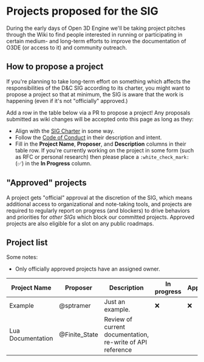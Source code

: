 # Projects proposed for the SIG

During the early days of Open 3D Engine we'll be taking project pitches through the Wiki to find people interested in running or participating in certain medium- and long-term efforts to improve the documentation of O3DE (or access to it) and community outreach.

## How to propose a project

If you're planning to take long-term effort on something which affects the responsibilities of the D&C SIG according to its charter, you might want to propose a project so that at minimum, the SIG is aware that the work is happening (even if it's not "officially" approved.)

Add a row in the table below via a PR to propose a project! Any proposals submitted as wiki changes will be accepted onto this page as long as they:

* Align with the [SIG Charter](https://github.com/o3de/sig-docs-community/blob/main/governance/charter.md) in some way.
* Follow the [Code of Conduct](https://github.com/o3de/community/blob/main/code-of-conduct.md) in their description and intent.
* Fill in the **Project Name**, **Proposer**, and **Description** columns in their table row. If you're currently working on the project in some form (such as RFC or personal research) then please place a `:white_check_mark:` (:white_check_mark:) in the **In Progress** column.

## "Approved" projects

A project gets "official" approval at the discretion of the SIG, which means additional access to organizational and note-taking tools, and projects are required to regularly report on progress (and blockers) to drive behaviors and priorities for _other SIGs_ which block our committed projects. Approved projects are also eligible for a slot on any public roadmaps.

## Project list

Some notes:

* Only officially approved projects have an assigned owner.

| **Project Name** | **Proposer** | **Description** | **In progress** | **Approved** | **Owner** |
|--|--|--|--|--|--|
| Example | @sptramer | Just an example. | :x: | :x: | |
| Lua Documentation | @Finite_State | Review of current documentation, re-write of API reference | | |
